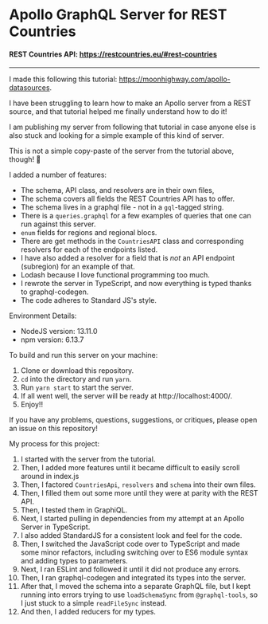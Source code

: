 # Apollo GraphQL Server for REST Countries
#### REST Countries API: https://restcountries.eu/#rest-countries
----
I made this following this tutorial: https://moonhighway.com/apollo-datasources.

I have been struggling to learn how to make an Apollo server from a REST source, and that tutorial helped me finally understand how to do it!

I am publishing my server from following that tutorial in case anyone else is also stuck and looking for a simple example of this kind of server.

This is not a simple copy-paste of the server from the tutorial above, though! 🙂

I added a number of features:
* The schema, API class, and resolvers are in their own files,
* The schema covers all fields the REST Countries API has to offer.
* The schema lives in a graphql file - not in a `gql`-tagged string.
* There is a `queries.graphql` for a few examples of queries that one can run against this server.
* `enum` fields for regions and regional blocs.
* There are get methods in the `CountriesAPI` class and corresponding resolvers for each of the endpoints listed.
* I have also added a resolver for a field that is *not* an API endpoint (subregion) for an example of that.
* Lodash because I love functional programming too much.
* I rewrote the server in TypeScript, and now everything is typed thanks to graphql-codegen.
* The code adheres to Standard JS's style.

Environment Details:
* NodeJS version: 13.11.0
* npm version: 6.13.7

To build and run this server on your machine:
1. Clone or download this repository.
2. `cd` into the directory and run `yarn`.
3. Run `yarn start` to start the server.
4. If all went well, the server will be ready at http://localhost:4000/.
5. Enjoy!!

If you have any problems, questions, suggestions, or critiques, please open an issue on this repository!

My process for this project:
1. I started with the server from the tutorial.
2. Then, I added more features until it became difficult to easily scroll around in index.js
3. Then, I factored `CountriesApi`, `resolvers` and `schema` into their own files.
4. Then, I filled them out some more until they were at parity with the REST API.
5. Then, I tested them in GraphiQL.
6. Next, I started pulling in dependencies from my attempt at an Apollo Server in TypeScript.
7. I also added StandardJS for a consistent look and feel for the code.
8. Then, I switched the JavaScript code over to TypeScript and made some minor refactors, including switching over to ES6 module syntax and adding types to parameters.
9. Next, I ran ESLint and followed it until it did not produce any errors.
10. Then, I ran graphql-codegen and integrated its types into the server.
11. After that, I moved the schema into a separate GraphQL file, but I kept running into errors trying to use `loadSchemaSync` from `@graphql-tools`, so I just stuck to a simple `readFileSync` instead.
12. And then, I added reducers for my types.